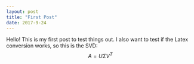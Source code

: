 ```yaml
---
layout: post
title: "First Post"
date: 2017-9-24
---
```

<head>
  <script type="text/javascript"
          src="http://cdn.mathjax.org/mathjax/latest/MathJax.js?config=TeX-AMS-MML_HTMLorMML">
  </script>
</head>

Hello! This is my first post to test things out. I also want to test if the Latex conversion works, so this is the SVD:
$$A=U\Sigma V^T$$
